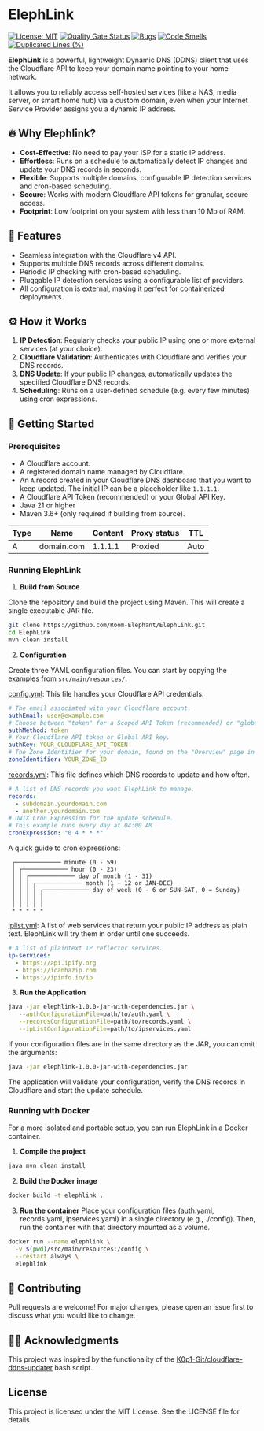 # ElephLink
[![License: MIT](https://img.shields.io/badge/License-MIT-yellow.svg)](https://github.com/Room-Elephant/ElephLink/blob/main/LICENSE) [![Quality Gate Status](https://sonarcloud.io/api/project_badges/measure?project=Room-Elephant_ElephLink&metric=alert_status)](https://sonarcloud.io/summary/new_code?id=Room-Elephant_ElephLink) [![Bugs](https://sonarcloud.io/api/project_badges/measure?project=Room-Elephant_ElephLink&metric=bugs)](https://sonarcloud.io/summary/new_code?id=Room-Elephant_ElephLink) [![Code Smells](https://sonarcloud.io/api/project_badges/measure?project=Room-Elephant_ElephLink&metric=code_smells)](https://sonarcloud.io/summary/new_code?id=Room-Elephant_ElephLink) [![Duplicated Lines (%)](https://sonarcloud.io/api/project_badges/measure?project=Room-Elephant_ElephLink&metric=duplicated_lines_density)](https://sonarcloud.io/summary/new_code?id=Room-Elephant_ElephLink)

**ElephLink** is a powerful, lightweight Dynamic DNS (DDNS) client that uses the Cloudflare API to keep your domain name pointing to your home network.

It allows you to reliably access self-hosted services (like a NAS, media server, or smart home hub) via a custom domain, even when your Internet Service Provider assigns you a dynamic IP address.

## 🔥 Why Elephlink?
- **Cost-Effective**: No need to pay your ISP for a static IP address.
- **Effortless**: Runs on a schedule to automatically detect IP changes and update your DNS records in seconds.
- **Flexible**: Supports multiple domains, configurable IP detection services and cron-based scheduling.
- **Secure**: Works with modern Cloudflare API tokens for granular, secure access.
- **Footprint**: Low footprint on your system with less than 10 Mb of RAM.


## 🚀 Features
- Seamless integration with the Cloudflare v4 API.
- Supports multiple DNS records across different domains.
- Periodic IP checking with cron-based scheduling.
- Pluggable IP detection services using a configurable list of providers.
- All configuration is external, making it perfect for containerized deployments.

## ⚙️ How it Works
1. **IP Detection**: Regularly checks your public IP using one or more external services (at your choice).
2. **Cloudflare Validation**: Authenticates with Cloudflare and verifies your DNS records.
3. **DNS Update**: If your public IP changes, automatically updates the specified Cloudflare DNS records.
4. **Scheduling**: Runs on a user-defined schedule (e.g. every few minutes) using cron expressions.

## 🏃 Getting Started

### Prerequisites
- A Cloudflare account.
- A registered domain name managed by Cloudflare.
- An `A` record created in your Cloudflare DNS dashboard that you want to keep updated. The initial IP can be a placeholder like `1.1.1.1`.
- A Cloudflare API Token (recommended) or your Global API Key.
- Java 21 or higher
- Maven 3.6+ (only required if building from source).

| Type | Name       | Content | Proxy status | TTL  | 
|------|------------|---------|--------------|------|
| A    | domain.com | 1.1.1.1 | Proxied      | Auto |


### Running ElephLink

1. **Build from Source**

Clone the repository and build the project using Maven. This will create a single executable JAR file.
```bash
git clone https://github.com/Room-Elephant/ElephLink.git
cd ElephLink
mvn clean install
```
2. **Configuration**

Create three YAML configuration files. You can start by copying the examples from `src/main/resources/`.

[config.yml](https://github.com/Room-Elephant/ElephLink/blob/main/src/main/resources/config.yml): This file handles your Cloudflare API credentials.
```yml
# The email associated with your Cloudflare account.
authEmail: user@example.com
# Choose between "token" for a Scoped API Token (recommended) or "global" for a Global API Key.
authMethod: token
# Your Cloudflare API token or Global API key.
authKey: YOUR_CLOUDFLARE_API_TOKEN
# The Zone Identifier for your domain, found on the "Overview" page in the Cloudflare dashboard.
zoneIdentifier: YOUR_ZONE_ID
```
[records.yml](https://github.com/Room-Elephant/ElephLink/blob/main/src/main/resources/records.yml): This file defines which DNS records to update and how often.
```yml
# A list of DNS records you want ElephLink to manage.
records:
  - subdomain.yourdomain.com
  - another.yourdomain.com
# UNIX Cron Expression for the update schedule.
# This example runs every day at 04:00 AM
cronExpression: "0 4 * * *" 
```
A quick guide to cron expressions:
```
 ┌───────────── minute (0 - 59)
 │ ┌───────────── hour (0 - 23)
 │ │ ┌───────────── day of month (1 - 31)
 │ │ │ ┌───────────── month (1 - 12 or JAN-DEC)
 │ │ │ │ ┌───────────── day of week (0 - 6 or SUN-SAT, 0 = Sunday)
 │ │ │ │ │
 │ │ │ │ │
 * * * * *
```

[iplist.yml](https://github.com/Room-Elephant/ElephLink/blob/main/src/main/resources/iplist.yml): A list of web services that return your public IP address as plain text. ElephLink will try them in order until one succeeds.
```yml
# A list of plaintext IP reflector services.
ip-services:
  - https://api.ipify.org
  - https://icanhazip.com
  - https://ipinfo.io/ip
```

3. **Run the Application**
```bash
java -jar elephlink-1.0.0-jar-with-dependencies.jar \
   --authConfigurationFile=path/to/auth.yaml \
   --recordsConfigurationFile=path/to/records.yaml \
   --ipListConfigurationFile=path/to/ipservices.yaml
```
If your configuration files are in the same directory as the JAR, you can omit the arguments:
```bash
java -jar elephlink-1.0.0-jar-with-dependencies.jar
```
The application will validate your configuration, verify the DNS records in Cloudflare and start the update schedule.

### Running with Docker
For a more isolated and portable setup, you can run ElephLink in a Docker container.

1. **Compile the project**
```bash
java mvn clean install
```

2. **Build the Docker image**
```bash
docker build -t elephlink .
```

3. **Run the container**
Place your configuration files (auth.yaml, records.yaml, ipservices.yaml) in a single directory (e.g., ./config). Then, run the container with that directory mounted as a volume.
```bash
docker run --name elephlink \
  -v $(pwd)/src/main/resources:/config \
  --restart always \
  elephlink
```

## 🤝 Contributing
Pull requests are welcome! For major changes, please open an issue first to discuss what you would like to change.

## 🙇‍♂️ Acknowledgments
This project was inspired by the functionality of the [K0p1-Git/cloudflare-ddns-updater](https://github.com/K0p1-Git/cloudflare-ddns-updater) bash script.

## License
This project is licensed under the MIT License. See the LICENSE file for details.
